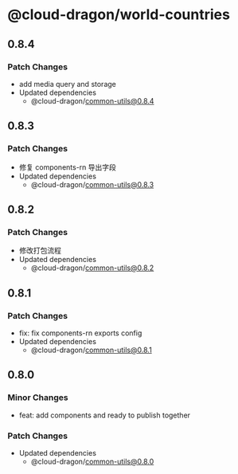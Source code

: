 # @cloud-dragon/world-countries

## 0.8.4

### Patch Changes

- add media query and storage
- Updated dependencies
  - @cloud-dragon/common-utils@0.8.4

## 0.8.3

### Patch Changes

- 修复 components-rn 导出字段
- Updated dependencies
  - @cloud-dragon/common-utils@0.8.3

## 0.8.2

### Patch Changes

- 修改打包流程
- Updated dependencies
  - @cloud-dragon/common-utils@0.8.2

## 0.8.1

### Patch Changes

- fix: fix components-rn exports config
- Updated dependencies
  - @cloud-dragon/common-utils@0.8.1

## 0.8.0

### Minor Changes

- feat: add components and ready to publish together

### Patch Changes

- Updated dependencies
  - @cloud-dragon/common-utils@0.8.0
